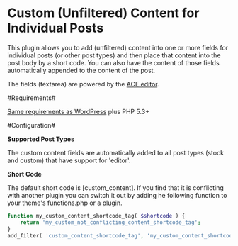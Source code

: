 Custom (Unfiltered) Content for Individual Posts
=================

This plugin allows you to add (unfiltered) content into one or more fields for individual posts (or other post types) and then place that content into the post body by a short code. You can also have the content of those fields automatically appended to the content of the post.

The fields (textarea) are powered by the [ACE editor](http://ace.c9.io).

#Requirements#

[Same requirements as WordPress](http://wordpress.org/about/requirements/) plus PHP 5.3+

#Configuration#

**Supported Post Types**

The custom content fields are automatically added to all post types (stock and custom) that have support for 'editor'.

**Short Code**

The default short code is [custom_content]. If you find that it is conflicting with another plugin you can switch it out by adding he following function to your theme's functions.php or a plugin.

```php
function my_custom_content_shortcode_tag( $shortcode ) {
	return 'my_custom_not_conflicting_content_shortcode_tag';
}
add_filter( 'custom_content_shortcode_tag', 'my_custom_content_shortcode_tag' );
```
